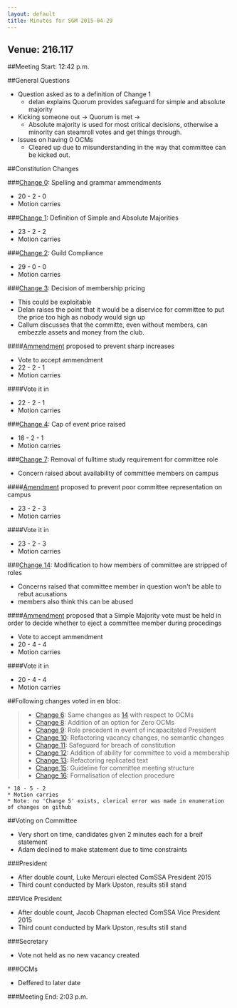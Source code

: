 ```yaml
---
layout: default
title: Minutes for SGM 2015-04-29
---
```


## Venue: 216.117

##Meeting Start: 12:42 p.m.

##General Questions
  * Question asked as to a definition of Change 1
    * delan explains Quorum provides safeguard for simple and absolute majority
  * Kicking someone out -> Quorum is met ->
    * Absolute majority is used for most critical decisions, otherwise a minority can steamroll votes and get things through.
  * Issues on having 0 OCMs
    * Cleared up due to misunderstanding in the way that committee can be kicked out.

##Constitution Changes

###[Change 0][a785a9d]: Spelling and grammar ammendments
  * 20 - 2 - 0
  * Motion carries

[a785a9d]: https://github.com/ComSSA/misc/commit/a785a9de8f81fdc3244ceded63d2bf53e0c3cca9


###[Change 1][08abfa0]: Definition of Simple and Absolute Majorities
  * 23 - 2 - 2
  * Motion carries

[08abfa0]: https://github.com/ComSSA/misc/commit/08abfa0a4be16940d8bf762346f19d2ff6d09369

###[Change 2][d370111]: Guild Compliance
  * 29 - 0 - 0
  * Motion carries

[d370111]: https://github.com/ComSSA/misc/commit/d370111b5016ce3a98d25e65f5db0db1202275fa

###[Change 3][19db702]: Decision of membership pricing
  * This could be exploitable
  * Delan raises the point that it would be a diservice for committee
to put the price too high as nobody would sign up
  * Callum discusses that the committe, even without members, can embezzle assets and money from the club.

####[Ammendment][30e0426] proposed to prevent sharp increases
  * Vote to accept ammendment
  * 22 - 2 - 1
  * Motion carries

####Vote it in
  * 22 - 2 - 1
  * Motion carries

[19db702]: https://github.com/ComSSA/misc/commit/19db702f7d70f08d80c0bb2f04335ea621307db4
[30e0426]: https://github.com/ComSSA/misc/commit/30e04268d36529bd1ded57b34133e81af0aa7063

###[Change 4][4bc49b9]: Cap of event price raised
  * 18 - 2 - 1
  * Motion carries

[4bc49b9]: https://github.com/ComSSA/misc/commit/4bc49b99f73845d63c1dd3b837fb02f75a7a6c64

###[Change 7][794dd91]: Removal of fulltime study requirement for committee role
  * Concern raised about availability of committee members on campus

####[Amendment][72d182d] proposed to prevent poor committee representation on campus
  * 23 - 2 - 3
  * Motion carries

####Vote it in
  * 23 - 2 - 3
  * Motion carries

[794dd91]: https://github.com/ComSSA/misc/commit/794dd9170fcde86b571bac319332943e097a0a7d
[72d182d]: https://github.com/ComSSA/misc/commit/72d182dbe30c76b0911189c80ce8367ae4336807

###[Change 14][0b261d8]: Modification to how members of committee are stripped of roles
  * Concerns raised that committee member in question won't be able to
rebut acusations
  * members also think this can be abused

####[Ammendment][d5f6c91] proposed that a Simple Majority vote must be held in order to decide whether to eject a committee member during procedings
  * Vote to accept ammendment
  * 20 - 4 - 4
  * Motion carries

####Vote it in
  * 20 - 4 - 4
  * Motion carries

[0b261d8]: https://github.com/ComSSA/misc/commit/0b261d8c5e9c6ef2345dd0b76a4b434f2a5e9331
[d5f6c91]: https://github.com/ComSSA/misc/commit/d5f6c91942d79629c7d1a5d0f7dde0477666136c

##Following changes voted in en bloc:
>  * [Change 6][be11a21]: Same changes as [14][0b261d8] with respect to OCMs
>  * [Change 8][a7c3e7d]: Addition of an option for Zero OCMs
>  * [Change 9][62d5915]: Role precedent in event of incapacitated President
>  * [Change 10][a009f56]: Refactoring vacancy changes, no semantic changes
>  * [Change 11][d3d4a2a]: Safeguard for breach of constitution
>  * [Change 12][29aea72]: Addition of ability for committee to void a membership
>  * [Change 13][a74daa3]: Refactoring replicated text
>  * [Change 15][3546584]: Guideline for committee meeting structure
>  * [Change 16][7dacb3f]: Formalisation of election procedure

    * 18 - 5 - 2
    * Motion carries
    * Note: no 'Change 5' exists, clerical error was made in enumeration of changes on github

[be11a21]: https://github.com/ComSSA/misc/commit/be11a2194456cffab7fd24a72fa626b74c061ab7
[a7c3e7d]: https://github.com/ComSSA/misc/commit/a7c3e7d507446131aeaa92d327136c31a65d9578
[62d5915]: https://github.com/ComSSA/misc/commit/62d5915319bd2f2d36b6b7cd871f8257f8f505e6
[a009f56]: https://github.com/ComSSA/misc/commit/a009f56119d16432dee4e0142ca05aa01433d583
[d3d4a2a]: https://github.com/ComSSA/misc/commit/d3d4a2ab7115f4b40fc90034bd202240f3e761b8
[29aea72]: https://github.com/ComSSA/misc/commit/29aea72be6c4169cc05d3ac16cf3cafbd7c2e8a7
[a74daa3]: https://github.com/ComSSA/misc/commit/a74daa32acb095edd10bb7d7e30ded0d620ba7ac
[3546584]: https://github.com/ComSSA/misc/commit/35465841d26743ec8913a6ff16fff341449cdc8a
[7dacb3f]: https://github.com/ComSSA/misc/commit/7dacb3f1403222abc7f2391a9797b71cdd8eadb8

##Voting on Committee
  * Very short on time, candidates given 2 minutes each for a breif statement
  * Adam declined to make statement due to time constraints

###President
  * After double count, Luke Mercuri elected ComSSA President 2015
  * Third count conducted by Mark Upston, results still stand

###Vice President
  * After double count, Jacob Chapman elected ComSSA Vice President 2015
  * Third count conducted by Mark Upston, results still stand

###Secretary
  * Vote not held as no new vacancy created

###OCMs
  * Deffered to later date

###Meeting End: 2:03 p.m.